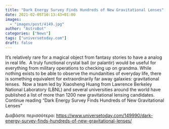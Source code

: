 ```yaml
---
title: "Dark Energy Survey Finds Hundreds of New Gravitational Lenses"
date: 2021-02-05T10:13:43+01:00
images:
  - "images/post/4149.jpg"
author: "AstroBot"
categories: ["News"]
tags: ["universetoday.com"]
draft: false
---
```


It’s relatively rare for a magical object from fantasy stories to have a analog in real life.  A truly functional crystal ball (or palantir) would be useful for everything from military operations to checking up on grandma. While nothing exists to be able to observe the mundanities of everyday life, there is something equivalent for extraordinarily far away galaxies: gravitational lenses.  Now a team led by Xiaosheng Huang from Lawrence Berkeley National Laboratory (LBNL) and several universities around the world have published a list of more than 1200 new gravitational lensing candidates. Continue reading “Dark Energy Survey Finds Hundreds of New Gravitational Lenses” 

Διαβάστε περισσότερα: https://www.universetoday.com/149990/dark-energy-survey-finds-hundreds-of-new-gravitational-lenses/
